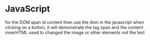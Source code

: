 # JavaScript

for the DOM 
span id content 
then use the dom in the javascript
when clicking on a button, it will demonstrate the tag span and the content
innerHTML used to changed the image or other elements not the text